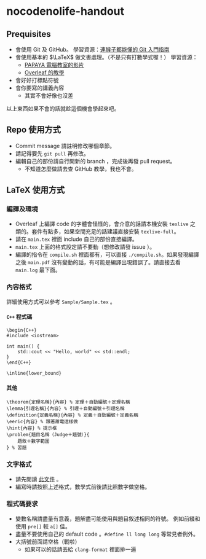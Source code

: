 # nocodenolife-handout

## Prequisites

- 會使用 Git 及 GitHub。
學習資源：[連猴子都能懂的 Git 入門指南](https://backlog.com/git-tutorial/tw/)
- 會使用基本的 $\LaTeX$ 做文書處理。（不是只有打數學式喔！）
學習資源：
    - [PAPAYA 電腦教室的影片](https://youtu.be/mQamBS6uTOc)
    - [Overleaf 的教學](https://www.overleaf.com/learn/latex/Tutorials)
- 會好好打標點符號
- 會你要寫的講義內容
    - 其實不會好像也沒差

以上東西如果不會的話就趁這個機會學起來吧。

## Repo 使用方式

- Commit message 請註明修改哪個章節。
- 請記得要先 `git pull` 再修改。
- 編輯自己的部份請自行開新的 branch ，完成後再發 pull request。
	- 不知道怎麼做請去查 GitHub 教學，我也不會。

## LaTeX 使用方式

### 編譯及環境

- Overleaf 上編譯 code 的字體會怪怪的，會介意的話請本機安裝 `texlive` 之類的。套件有點多，如果空間充足的話建議直接安裝 `texlive-full`。
- 請在 `main.tex` 裡面 include 自己的部份直接編譯。
- `main.tex` 上面的格式設定請不要動（想修改請發 issue ）。
- 編譯的指令在 `compile.sh` 裡面都有，可以直接 `./compile.sh`。如果發現編譯之後 `main.pdf` 沒有變動的話，有可能是編譯出現錯誤了。請直接去看 `main.log` 最下面。

### 內容格式

詳細使用方式可以參考 `Sample/Sample.tex` 。

#### `C++` 程式碼
```line=1
\begin{C++}
#include <iostream>

int main() {
    std::cout << "Hello, world" << std::endl;
}
\end{C++}
```

```line=1
\inline{lower_bound}
```

#### 其他
```line=1
\theorem{定理名稱}{內容} % 定理＋自動編號＋定理名稱
\lemma{引理名稱}{內容} % 引理＋自動編號＋引理名稱
\definition{定義名稱}{內容} % 定義＋自動編號＋定義名稱
\eeric{內容} % 跟著蕭電這樣做
\hint{內容} % 提示框
\problem{題目名稱（Judge＋題號）}{
    題敘＋數字範圍
} % 習題
```

### 文字格式

- 請先閱讀 [此文件](https://github.com/sparanoid/chinese-copywriting-guidelines) 。
- 編寫時請按照上述格式，數學式前後請比照數字做空格。

### 程式碼要求

- 變數名稱請盡量有意義，題解盡可能使用與題目敘述相同的符號。
例如前綴和使用 `pre[]` 較 `a[]` 佳。
- 盡量不要使用自己的 default code 。`#define ll long long` 等常見者例外。
- 大括號前面請空格（戰啦）
    - 如果可以的話請丟給 `clang-format` 裡面排一遍
